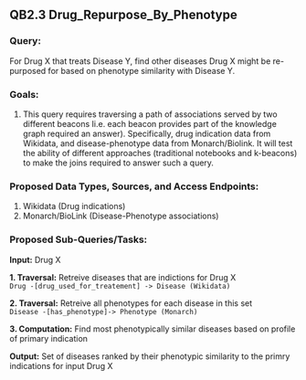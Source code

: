 ## QB2.3 Drug_Repurpose_By_Phenotype 

### Query:
For Drug X that treats Disease Y, find other diseases Drug X might be re-purposed for based on phenotype similarity with Disease Y.

### Goals:
1. This query requires traversing a  path of associations served by two different beacons Ii.e. each beacon provides part of the knowledge graph required an answer).  Specifically, drug indication data from Wikidata, and disease-phenotype data from Monarch/Biolink.  It will test the ability of different approaches (traditional notebooks and k-beacons) to make the joins required to answer such a query.

### Proposed Data Types, Sources, and Access Endpoints:
1. Wikidata (Drug indications)
2. Monarch/BioLink (Disease-Phenotype associations)
  
### Proposed Sub-Queries/Tasks:
   
**Input:** Drug X  
  
**1. Traversal:** Retreive diseases that are indictions for Drug X   
`Drug -[drug_used_for_treatement] -> Disease (Wikidata)`  

**2. Traversal:** Retreive all phenotypes for each disease in this set   
`Disease -[has_phenotype]-> Phenotype (Monarch)`  

**3. Computation:** Find most phenotypically similar diseases based on profile of primary indication    

**Output:** Set of diseases ranked by their phenotypic similarity to the primry indications for input Drug X

